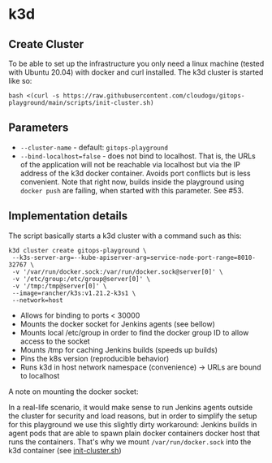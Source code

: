 # k3d

## Create Cluster

To be able to set up the infrastructure you only need a linux machine (tested with Ubuntu 20.04) with docker and curl
installed.
The k3d cluster is started like so:

```shell
bash <(curl -s https://raw.githubusercontent.com/cloudogu/gitops-playground/main/scripts/init-cluster.sh)
```
## Parameters

* `--cluster-name` - default: `gitops-playground`
* `--bind-localhost=false` - does not bind to localhost. That is, the URLs of the application will not be reachable via
  localhost but via the IP address of the k3d docker container. Avoids port conflicts but is less convenient.
  Note that right now, builds inside the playground using `docker push` are failing, when started with this parameter. 
  See #53.  

## Implementation details

The script basically starts a k3d cluster with a command such as this:

```shell
k3d cluster create gitops-playground \
 --k3s-server-arg=--kube-apiserver-arg=service-node-port-range=8010-32767 \
 -v '/var/run/docker.sock:/var/run/docker.sock@server[0]' \
 -v '/etc/group:/etc/group@server[0]' \
 -v '/tmp:/tmp@server[0]' \
 --image=rancher/k3s:v1.21.2-k3s1 \
 --network=host
```

* Allows for binding to ports < 30000
* Mounts the docker socket for Jenkins agents (see bellow)
* Mounts local /etc/group in order to find the docker group ID to allow access to the socket
* Mounts /tmp for caching Jenkins builds (speeds up builds)
* Pins the k8s version (reproducible behavior)
* Runs k3d in host network namespace (convenience) -> URLs are bound to localhost

A note on mounting the docker socket:

In a real-life scenario, it would make sense to run Jenkins agents outside the cluster for security and load reasons,
but in order to simplify the setup for this playground we use this slightly dirty workaround:
Jenkins builds in agent pods that are able to spawn plain docker containers docker host that runs the containers.
That's why we mount `/var/run/docker.sock` into the k3d container (see [init-cluster.sh](../scripts/init-cluster.sh))
